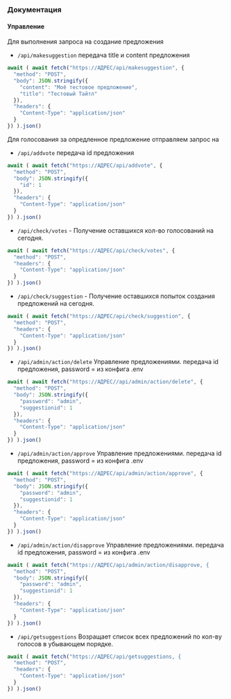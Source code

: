 ### Документация

#### Управление
Для выполнения запроса на создание предложения 
- `/api/makesuggestion` передача title и content предложения
```javascript
await ( await fetch("https://АДРЕС/api/makesuggestion", {
  "method": "POST",
  "body": JSON.stringify({
    "content": "Моё тестовое предложение",
    "title": "Тестовый Тайтл"
  }),
  "headers": {
    "Content-Type": "application/json"
  }
}) ).json()
```
Для голосования за опредленное предложение отправляем запрос на
- `/api/addvote` передача id предложения
```javascript
await ( await fetch("https://АДРЕС/api/addvote", {
  "method": "POST",
  "body": JSON.stringify({
    "id": 1
  }),
  "headers": {
    "Content-Type": "application/json"
  }
}) ).json()
```
- `/api/check/votes` - Получение оставшихся кол-во голосований на сегодня.
```javascript
await ( await fetch("https://АДРЕС/api/check/votes", {
  "method": "POST",
  "headers": {
    "Content-Type": "application/json"
  }
}) ).json()
```
- `/api/check/suggestion` - Получение оставшихся попыток создания предложений на сегодня.
```javascript
await ( await fetch("https://АДРЕС/api/check/suggestion", {
  "method": "POST",
  "headers": {
    "Content-Type": "application/json"
  }
}) ).json()
```
- `/api/admin/action/delete` Управление предложениями. передача id предложения, password = из конфига .env
```javascript
await ( await fetch("https://АДРЕС//api/admin/action/delete", {
  "method": "POST",
  "body": JSON.stringify({
    "password": "admin",
    "suggestionid": 1
  }),
  "headers": {
    "Content-Type": "application/json"
  }
}) ).json()
```
- `/api/admin/action/approve` Управление предложениями. передача id предложения, password = из конфига .env
```javascript
await ( await fetch("https://АДРЕС/api/admin/action/approve", {
  "method": "POST",
  "body": JSON.stringify({
    "password": "admin",
    "suggestionid": 1
  }),
  "headers": {
    "Content-Type": "application/json"
  }
}) ).json()
```
- `/api/admin/action/disapprove` Управление предложениями. передача id предложения, password = из конфига .env
```javascript
await ( await fetch("https://АДРЕС/api/admin/action/disapprove, {
  "method": "POST",
  "body": JSON.stringify({
    "password": "admin",
    "suggestionid": 1
  }),
  "headers": {
    "Content-Type": "application/json"
  }
}) ).json()
```
- `/api/getsuggestions` Возращает список всех предложений по кол-ву голосов в убывающем порядке.
```javascript
await ( await fetch("https://АДРЕС/api/getsuggestions, {
  "method": "POST",
  "headers": {
    "Content-Type": "application/json"
  }
}) ).json()